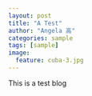 ```yaml
---
layout: post
title: "A Test"
author: "Angela 高"
categories: sample
tags: [sample]
image:
  feature: cuba-3.jpg
---
```


This is a test blog